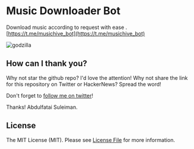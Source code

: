# Music Downloader Bot

Download music according to request with ease .[https://t.me/musichive_bot](https://t.me/musichive_bot)

![godzilla](https://user-images.githubusercontent.com/46509072/92958184-ad9d6580-f461-11ea-97ae-ba968f0e3474.png)

## How can I thank you?

Why not star the github repo? I'd love the attention! Why not share the link for this repository on Twitter or HackerNews? Spread the word!

Don't forget to [follow me on twitter](https://twitter.com/iamnotstatic)!

Thanks!
Abdulfatai Suleiman.

## License

The MIT License (MIT). Please see [License File](LICENSE.md) for more information.
